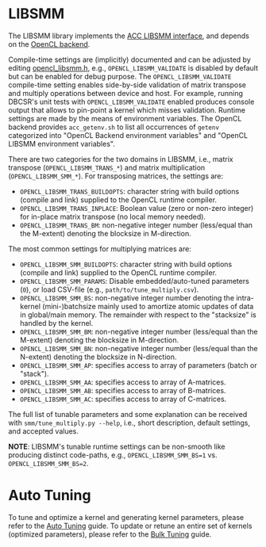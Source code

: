 # LIBSMM

The LIBSMM library implements the [ACC LIBSMM interface](https://github.com/cp2k/dbcsr/blob/develop/src/acc/acc_libsmm.h), and depends on the [OpenCL backend](https://github.com/cp2k/dbcsr/blob/develop/src/acc/opencl/README.md).

Compile-time settings are (implicitly) documented and can be adjusted by editing [opencl_libsmm.h](https://github.com/cp2k/dbcsr/blob/develop/src/acc/opencl/smm/opencl_libsmm.h), e.g., `OPENCL_LIBSMM_VALIDATE` is disabled by default but can be enabled for debug purpose. The `OPENCL_LIBSMM_VALIDATE` compile-time setting enables side-by-side validation of matrix transpose and multiply operations between device and host. For example, running DBCSR's unit tests with `OPENCL_LIBSMM_VALIDATE` enabled produces console output that allows to pin-point a kernel which misses validation. Runtime settings are made by the means of environment variables. The OpenCL backend provides `acc_getenv.sh` to list all occurrences of `getenv` categorized into "OpenCL Backend environment variables" and "OpenCL LIBSMM environment variables".

There are two categories for the two domains in LIBSMM, i.e., matrix transpose (`OPENCL_LIBSMM_TRANS_*`) and matrix multiplication (`OPENCL_LIBSMM_SMM_*`). For transposing matrices, the settings are:

* `OPENCL_LIBSMM_TRANS_BUILDOPTS`: character string with build options (compile and link) supplied to the OpenCL runtime compiler.
* `OPENCL_LIBSMM_TRANS_INPLACE`: Boolean value (zero or non-zero integer) for in-place matrix transpose (no local memory needed).
* `OPENCL_LIBSMM_TRANS_BM`: non-negative integer number (less/equal than the M-extent) denoting the blocksize in M-direction.

The most common settings for multiplying matrices are:

* `OPENCL_LIBSMM_SMM_BUILDOPTS`: character string with build options (compile and link) supplied to the OpenCL runtime compiler.
* `OPENCL_LIBSMM_SMM_PARAMS`: Disable embedded/auto-tuned parameters (`0`), or load CSV-file (e.g., `path/to/tune_multiply.csv`).
* `OPENCL_LIBSMM_SMM_BS`: non-negative integer number denoting the intra-kernel (mini-)batchsize mainly used to amortize atomic updates of data in global/main memory. The remainder with respect to the "stacksize" is handled by the kernel.
* `OPENCL_LIBSMM_SMM_BM`: non-negative integer number (less/equal than the M-extent) denoting the blocksize in M-direction.
* `OPENCL_LIBSMM_SMM_BN`: non-negative integer number (less/equal than the N-extent) denoting the blocksize in N-direction.
* `OPENCL_LIBSMM_SMM_AP`: specifies access to array of parameters (batch or "stack").
* `OPENCL_LIBSMM_SMM_AA`: specifies access to array of A-matrices.
* `OPENCL_LIBSMM_SMM_AB`: specifies access to array of B-matrices.
* `OPENCL_LIBSMM_SMM_AC`: specifies access to array of C-matrices.

The full list of tunable parameters and some explanation can be received with `smm/tune_multiply.py --help`, i.e., short description, default settings, and accepted values.

**NOTE**: LIBSMM's tunable runtime settings can be non-smooth like producing distinct code-paths, e.g., `OPENCL_LIBSMM_SMM_BS=1` vs. `OPENCL_LIBSMM_SMM_BS=2`.

# Auto Tuning

To tune and optimize a kernel and generating kernel parameters, please refer to the [Auto Tuning](https://cp2k.github.io/dbcsr/develop/page/3-developer-guide/3-programming/2-accelerator-backend/3-libsmm_ocl/1-autotune.html) guide. To update or retune an entire set of kernels (optimized parameters), please refer to the [Bulk Tuning](https://cp2k.github.io/dbcsr/develop/page/3-developer-guide/3-programming/2-accelerator-backend/3-libsmm_ocl/2-bulktune.html) guide.
